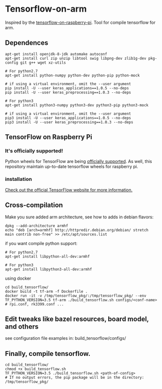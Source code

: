 # Tensorflow-on-arm

Inspired by the [tensorflow-on-raspberry-pi](https://github.com/samjabrahams/tensorflow-on-raspberry-pi).
Tool for compile tensorflow for arm.

## Dependences
```shell
apt-get install openjdk-8-jdk automake autoconf
apt-get install curl zip unzip libtool swig libpng-dev zlib1g-dev pkg-config git g++ wget xz-utils

# For python2.7
apt-get install python-numpy python-dev python-pip python-mock

# if using a virtual environment, omit the --user argument
pip install -U --user keras_applications==1.0.5 --no-deps
pip install -U --user keras_preprocessing==1.0.3 --no-deps

# For python3
apt-get install python3-numpy python3-dev python3-pip python3-mock

# if using a virtual environment, omit the --user argument
pip3 install -U --user keras_applications==1.0.5 --no-deps
pip3 install -U --user keras_preprocessing==1.0.3 --no-deps
```

## TensorFlow on Raspberry Pi

### It's officially supported!

Python wheels for TensorFlow are being [officially supported](https://medium.com/tensorflow/tensorflow-1-9-officially-supports-the-raspberry-pi-b91669b0aa0). As well, this repository maintain up-to-date tensorflow wheels for raspberry pi.

### installation
[Check out the official TensorFlow website for more information.](https://www.tensorflow.org/install/install_raspbian)


## Cross-compilation
Make you sure added arm architecture, see how to adds in debian flavors:
```shell
dpkg --add-architecture armhf
echo "deb [arch=armhf] http://httpredir.debian.org/debian/ stretch main contrib non-free" >> /etc/apt/sources.list
```
if you want compile python support:
```shell
# For python2.7
apt-get install libpython-all-dev:armhf

# For python3
apt-get install libpython3-all-dev:armhf
```
using docker
```shell
cd build_tensorflow/
docker build -t tf-arm -f Dockerfile .
docker run -it -v /tmp/tensorflow_pkg/:/tmp/tensorflow_pkg/ --env TF_PYTHON_VERSION=3.5 tf-arm ./build_tensorflow.sh configs/<conf-name> # rpi.conf, rk3399.conf ...
```

## Edit tweaks like bazel resources, board model, and others
see configuration file examples in: build_tensorflow/configs/

## Finally, compile tensorflow.
```shell
cd build_tensorflow/
chmod +x build_tensorflow.sh
TF_PYTHON_VERSION=3.5 ./build_tensorflow.sh <path-of-config>
# If no output errors, the pip package will be in the directory: /tmp/tensorflow_pkg/
```
